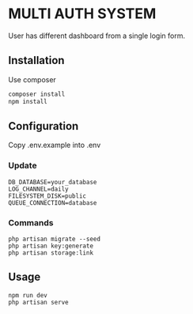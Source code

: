 # MULTI AUTH SYSTEM

User has different dashboard from a single login form.

## Installation
Use composer

```bash
composer install
npm install
```

## Configuration
Copy .env.example into .env

### Update
```
DB_DATABASE=your_database
LOG_CHANNEL=daily
FILESYSTEM_DISK=public
QUEUE_CONNECTION=database
```

### Commands
```
php artisan migrate --seed
php artisan key:generate
php artisan storage:link
```

## Usage

```
npm run dev
php artisan serve
```